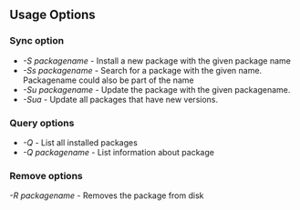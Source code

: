 ## Usage Options 
### Sync option

- *-S packagename* - Install a new package with the given package name
- *-Ss packagename* - Search for a package with the given name. Packagename could also be part of the name
- *-Su packagename* - Update the package with the given packagename.
- *-Sua* - Update all packages that have new versions.

### Query options

- *-Q* - List all installed packages
- *-Q packagename* - List information about package

### Remove options

*-R packagename* - Removes the package from disk
